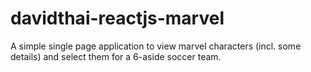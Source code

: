 # davidthai-reactjs-marvel
A simple single page application  to view marvel characters (incl. some details) and select them for a 6-aside soccer team.
